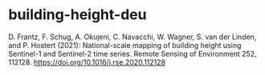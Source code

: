 # building-height-deu
D. Frantz, F. Schug, A. Okujeni, C. Navacchi, W. Wagner, S. van der Linden, and P. Hostert (2021): National-scale mapping of building height using Sentinel-1 and Sentinel-2 time series.  Remote Sensing of Environment 252, 112128. https://doi.org/10.1016/j.rse.2020.112128
